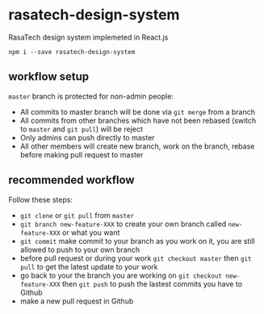 # rasatech-design-system
RasaTech design system implemeted in React.js

`npm i --save rasatech-design-system`

## workflow setup
`master` branch is protected for non-admin people:

* All commits to master branch will be done via `git merge` from a branch
* All commits from other branches which have not been rebased (switch to `master` and `git pull`) will be reject
* Only admins can push directly to master
* All other members will create new branch, work on the branch, rebase before making pull request to master

## recommended workflow
Follow these steps:

* `git clone` or `git pull` from `master`
* `git branch new-feature-XXX` to create your own branch called `new-feature-XXX` or what you want
* `git commit` make commit to your branch as you work on it, you are still allowed to push to your own branch
* before pull request or during your work `git checkout master` then `git pull` to get the latest update to your work
* go back to your the branch you are working on `git checkout new-feature-XXX` then `git push` to push the lastest commits you have to Github
* make a new pull request in Github

## 
